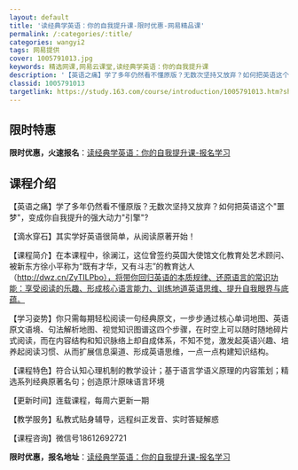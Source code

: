```yaml
---
layout: default
title: '读经典学英语：你的自我提升课-限时优惠-网易精品课'
permalink: /:categories/:title/
categories: wangyi2
tags: 网易提供
cover: 1005791013.jpg
keywords: 精选网课,网易云课堂,读经典学英语：你的自我提升课
description: '【英语之痛】学了多年仍然看不懂原版？无数次坚持又放弃？如何把英语这个噩梦，变成你自我提升的强大动力引擎?【滴水穿石】其实'
classid: 1005791013
targetlink: https://study.163.com/course/introduction/1005791013.htm?share=1&shareId=1025206652&utm_campaign=share&utm_medium=iphoneShare&utm_source=&utm_u=1025206652
---
```


## 限时特惠

**限时优惠，火速报名**：[读经典学英语：你的自我提升课-报名学习](https://study.163.com/course/introduction/1005791013.htm?share=1&shareId=1025206652&utm_campaign=share&utm_medium=iphoneShare&utm_source=&utm_u=1025206652)

## 课程介绍

【英语之痛】学了多年仍然看不懂原版？无数次坚持又放弃？如何把英语这个"噩梦"，变成你自我提升的强大动力"引擎"?

【滴水穿石】其实学好英语很简单，从阅读原著开始！

【课程简介】在本课程中，徐澜江，这位曾签约英国大使馆文化教育处艺术顾问、被新东方徐小平称为“既有才华，又有斗志”的教育达人（http://dwz.cn/ZyTILPbo），将带你回归英语的本质规律、还原语言的常识功能：享受阅读的乐趣、形成核心语言能力、训练地道英语思维、提升自我眼界与底蕴。

【学习姿势】你只需每期轻松阅读一句经典原文，一步步通过核心单词地图、英语原文语境、句法解析地图、视觉知识图谱这四个步骤，在时空上可以随时随地碎片式阅读，而在内容结构和知识脉络上却自成体系，不知不觉，激发起英语兴趣、培养起阅读习惯、从而扩展信息渠道、形成英语思维，一点一点构建知识结构。

【课程特色】符合认知心理机制的教学设计；基于语言学语义原理的内容策划；精选系列经典原著名句；创造原汁原味语言环境

【更新时间】连载课程，每周六更新一期

【教学服务】私教式贴身辅导，远程纠正发音、实时答疑解惑

【课程咨询】微信号18612692721

**限时优惠，报名地址**：[读经典学英语：你的自我提升课-报名学习](https://study.163.com/course/introduction/1005791013.htm?share=1&shareId=1025206652&utm_campaign=share&utm_medium=iphoneShare&utm_source=&utm_u=1025206652)


